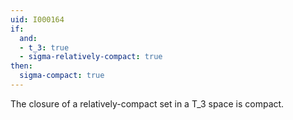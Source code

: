```yaml
---
uid: I000164
if:
  and:
  - t_3: true
  - sigma-relatively-compact: true
then:
  sigma-compact: true
---
```

The closure of a relatively-compact set in a T_3 space is compact.

